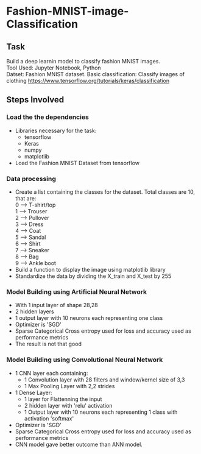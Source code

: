 # Fashion-MNIST-image-Classification

## Task 
Build a deep learnin model to classify fashion MNIST images.</br>
Tool Used: Jupyter Notebook, Python</br>
Datset: Fashion MNIST dataset. Basic classification: Classify images of clothing https://www.tensorflow.org/tutorials/keras/classification

## Steps Involved
### Load the the dependencies
- Libraries necessary for the task:
  - tensorflow
  - Keras
  - numpy
  - matplotlib
- Load the Fashion MNIST Dataset from tensorflow
### Data processing
- Create a list containing the classes for the dataset. Total classes are 10, that are:</br>
  0 --> T-shirt/top </br>
1 --> Trouser</br>
2 --> Pullover</br>
3 --> Dress</br>
4 --> Coat</br>
5 --> Sandal</br>
6 --> Shirt</br>
7 --> Sneaker</br>
8 --> Bag</br>
9 --> Ankle boot
- Build a function to display the image using matplotlib library
- Standardize the data by dividing the X_train and X_test by 255
### Model Building using Artificial Neural Network
- With 1 input layer of shape 28,28
- 2 hidden layers
- 1 output layer with 10 neurons each representing one class
- Optimizer is 'SGD'
- Sparse Categorical Cross entropy used for loss and accuracy used as performance metrics
- The result is not that good
### Model Building using Convolutional Neural Network
- 1 CNN layer each containing:
  - 1 Convolution layer with 28 filters and window/kernel size of 3,3
  - 1 Max Pooling Layer with 2,2 strides
- 1 Dense Layer:
  - 1 layer for Flattenning the input
  - 2 hidden layer with 'relu' activation
  - 1 Output layer with 10 neurons each representing 1 class with activation 'softmax'
- Optimizer is 'SGD'
- Sparse Categorical Cross entropy used for loss and accuracy used as performance metrics
- CNN model gave better outcome than ANN model.

